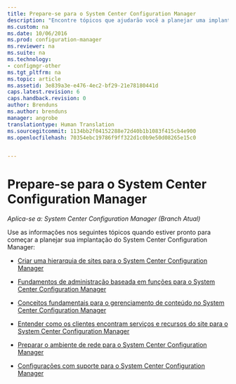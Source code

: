 ```yaml
---
title: Prepare-se para o System Center Configuration Manager
description: "Encontre tópicos que ajudarão você a planejar uma implantação do System Center Configuration Manager."
ms.custom: na
ms.date: 10/06/2016
ms.prod: configuration-manager
ms.reviewer: na
ms.suite: na
ms.technology:
- configmgr-other
ms.tgt_pltfrm: na
ms.topic: article
ms.assetid: 3e839a3e-e476-4ec2-bf29-21e78180441d
caps.latest.revision: 6
caps.handback.revision: 0
author: Brenduns
ms.author: brenduns
manager: angrobe
translationtype: Human Translation
ms.sourcegitcommit: 1134bb2f04152288e72d40b1b1083f415cb4e900
ms.openlocfilehash: 70354ebc19786f9ff322d1c0b9e50d08265e15c0


---
```

# <a name="get-ready-for-system-center-configuration-manager"></a>Prepare-se para o System Center Configuration Manager

*Aplica-se a: System Center Configuration Manager (Branch Atual)*

Use as informações nos seguintes tópicos quando estiver pronto para começar a planejar sua implantação do System Center Configuration Manager:  


  -   [Criar uma hierarquia de sites para o System Center Configuration Manager](../../core/plan-design/hierarchy/design-a-hierarchy-of-sites.md)  

  -   [Fundamentos de administração baseada em funções para o System Center Configuration Manager](../../core/understand/fundamentals-of-role-based-administration.md)  

  -   [Conceitos fundamentais para o gerenciamento de conteúdo no System Center Configuration Manager](../../core/plan-design/hierarchy/fundamental-concepts-for-content-management.md)  

  -   [Entender como os clientes encontram serviços e recursos do site para o System Center Configuration Manager](../../core/plan-design/hierarchy/understand-how-clients-find-site-resources-and-services.md)  

-   [Preparar o ambiente de rede para o System Center Configuration Manager](/sccm/core/plan-design/network/configure-firewalls-ports-domains)  

-   [Configurações com suporte para o System Center Configuration Manager](../../core/plan-design/configs/supported-configurations.md)  



<!--HONumber=Nov16_HO1-->


